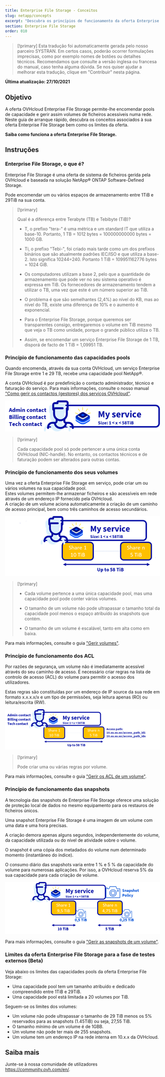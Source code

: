 ```yaml
---
title: Enterprise File Storage - Conceitos
slug: netapp/concepts
excerpt: "Descubra os princípios de funcionamento da oferta Enterprise File Storage"
section: Enterprise File Storage
order: 010
---
```


> [!primary]
> Esta tradução foi automaticamente gerada pelo nosso parceiro SYSTRAN. Em certos casos, poderão ocorrer formulações imprecisas, como por exemplo nomes de botões ou detalhes técnicos. Recomendamos que consulte a versão inglesa ou francesa do manual, caso tenha alguma dúvida. Se nos quiser ajudar a melhorar esta tradução, clique em "Contribuir" nesta página.
>

**Última atualização: 27/10/2021**

## Objetivo

A oferta OVHcloud Enterprise File Storage permite-lhe encomendar pools de capacidade e gerir assim volumes de ficheiros acessíveis numa rede.
Neste guia de arranque rápido, descubra os conceitos associados à sua oferta Enterprise File Storage bem como os limites da oferta.

**Saiba como funciona a oferta Enterprise File Storage.**

## Instruções

### Enterprise File Storage, o que é?

Enterprise File Storage é uma oferta de sistema de ficheiros gerida pela OVHcloud e baseada na solução NetApp&#174; ONTAP Software-Defined Storage.

Pode encomendar um ou vários espaços de armazenamento entre 1TiB e 29TiB na sua conta.

> [!primary]
>
> Qual é a diferença entre Terabyte (TB) e Tebibyte (TiB)?
>
> - T, o prefixo "tera-" é uma métrica e um standard IT que utiliza a base-10. Portanto, 1 TB = 1012 bytes = 100000000000 bytes = 1000 GB.
>
> - Ti, o prefixo "Tebi-", foi criado mais tarde como um dos prefixos binários que são atualmente padrões IEC/ISO e que utiliza a base-2. Isto significa 10244=240. Portanto 1 TiB = 109951162776 bytes = 1024 GiB.
>
> - Os computadores utilizam a base 2, pelo que a quantidade de armazenamento que pode ver no seu sistema operativo é expressa em TiB. Os fornecedores de armazenamento tendem a utilizar o TB, uma vez que este é um número superior ao TiB.
>
> - O problema é que são semelhantes (2,4%) ao nível do KB, mas ao nível do TB, existe uma diferença de 10% e o aumento é exponencial.
>
> - Para o Enterprise File Storage, porque queremos ser transparentes consigo, entregaremos o volume em TiB mesmo que veja o TB como unidade, porque o grande público utiliza o TB.
>
> - Assim, se encomendar um serviço Enterprise File Storage de 1 TB, disporá de facto de 1 TiB = 1,09951 TB.
>

### Princípio de funcionamento das capacidades pools

Quando encomenda, através da sua conta OVHcloud, um serviço Enterprise File Storage entre 1 e 29 TB, recebe uma capacidade pool NetApp&#174;.

A conta OVHcloud é por predefinição o contacto administrador, técnico e faturação do serviço. Para mais informações, consulte o nosso manual ["Como gerir os contactos (gestores) dos serviços OVHcloud"](https://docs.ovh.com/pt/customer/gestao_dos_contactos/).

![Enterprise File Storage 1](images/Netapp_Concept_1.png)

> [!primary]
>
> Cada capacidade pool só pode pertencer a uma única conta OVHcloud (NIC-handle). No entanto, os contactos técnicos e de faturação podem ser alterados para outras contas.
>

### Princípio de funcionamento dos seus volumes

Uma vez a oferta Enterprise File Storage em serviço, pode criar um ou vários volumes na sua capacidade pool.
<br>Estes volumes permitem-lhe armazenar ficheiros e são acessíveis em rede através de um endereço IP fornecido pela OVHcloud.
<br>A criação de um volume aciona automaticamente a criação de um caminho de acesso principal, bem como três caminhos de acesso secundários.

![Enterprise File Storage 2](images/Netapp_Concept_2.png)

> [!primary]
>
> - Cada volume pertence a uma única capacidade pool, mas uma capacidade pool pode conter vários volumes.
>
> - O tamanho de um volume não pode ultrapassar o tamanho total da capacidade pool menos o espaço atribuído às snapshots que contém.
>
> - O tamanho de um volume é escalável, tanto em alta como em baixa.
>

Para mais informações, consulte o guia ["Gerir volumes"](https://docs.ovh.com/pt/storage/file-storage/netapp/volumes/).

### Princípio de funcionamento dos ACL

Por razões de segurança, um volume não é imediatamente acessível através do seu caminho de acesso. É necessário criar regras na lista de controlo de acesso (ACL) do volume para permitir o acesso dos utilizadores.

Estas regras são constituídas por um endereço de IP source da sua rede em formato x.x.x.x/x e um tipo de permissões, seja leitura apenas (RO) ou leitura/escrita (RW).

![Enterprise File Storage 3](images/Netapp_Concept_3.png)

> [!primary]
>
> Pode criar uma ou várias regras por volume.
>

Para mais informações, consulte o guia ["Gerir os ACL de um volume"](https://docs.ovh.com/pt/storage/file-storage/netapp/volume-acl/).

### Princípio de funcionamento das snapshots

A tecnologia das snapshots de Enterprise File Storage oferece uma solução de proteção local de dados no mesmo equipamento para os restauros de ficheiros únicos.

Uma snapshot Enterprise File Storage é uma imagem de um volume com uma data e uma hora precisas.

A criação demora apenas alguns segundos, independentemente do volume, da capacidade utilizada ou do nível de atividade sobre o volume.

O snapshot é uma cópia dos metadados do volume num determinado momento (instantâneo do índice).

O consumo diário das snapshots varia entre 1 % e 5 % da capacidade do volume para numerosas aplicações. Por isso, a OVHcloud reserva 5% da sua capacidade para cada criação de volume.

![Enterprise File Storage 4](images/Netapp_Concept_4.png)

Para mais informações, consulte o guia ["Gerir as snapshots de um volume"](https://docs.ovh.com/pt/storage/file-storage/netapp/volume-snapshots/).

### Limites da oferta Enterprise File Storage para a fase de testes externos (Beta)

Veja abaixo os limites das capacidades pools da oferta Enterprise File Storage:

- Uma capacidade pool tem um tamanho atribuído e dedicado compreendido entre 1TiB e 29TiB.
- Uma capacidade pool está limitada a 20 volumes por TiB.

Seguem-se os limites dos volumes:

- Um volume não pode ultrapassar o tamanho de 29 TiB menos os 5% reservados para as snapshots (1.45TiB) ou seja, 27,55 TiB.
- O tamanho mínimo de um volume é de 1GBB.
- Um volume não pode ter mais de 255 snapshots.
- Um volume tem um endereço IP na rede interna em 10.x.x da OVHcloud.

## Saiba mais

Junte-se à nossa comunidade de utilizadores <https://community.ovh.com/en/>.
